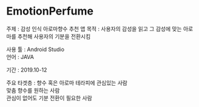 # EmotionPerfume

주제 : 감성 인식 아로마향수 추천 앱
목적 : 사용자의 감성을 읽고 그 감성에 맞는 아로마를 추천해 사용자의 기분을 전환시킴

사용 툴 : Android Studio<br>
언어 : JAVA

기간 : 2019.10-12

주요 타겟층 : 향수 혹은 아로마 테라피에 관심있는 사람<br>
맞춤 향수를 원하는 사람<br>
관심이 없어도 기분 전환이 필요한 사람
